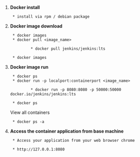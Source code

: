 
1. **Docker install**

        * install via rpm / debian package

2. **Docker image download**
        
        * docker images
        * docker pull <image_name>

                * docker pull jenkins/jenkins:lts
        
        * docker images


3. **Docker image run**

        * docker ps 
        * docker run -p localport:containerport <image_name>
                        
                * docker run -p 8080:8080 -p 50000:50000 docker.io/jenkins/jenkins:lts

        * docker ps 
     
     View all containers 
     
        * docker ps -a

4. **Access the container application from base machine**

        * Access your application from your web browser chrome

        * http://127.0.0.1:8080

